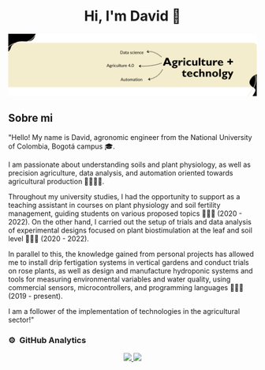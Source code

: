 <div align="center">
<h1 align="center">Hi, I'm David 👋</h1>
</div>

<img src="https://github.com/davidalejoagudelo/davidalejoagudelo/blob/189dc1c71283d75bf238b41668d67db9eb3c3297/David_Agudelo.png">

## Sobre mi


"Hello! My name is David, agronomic engineer from the National University of Colombia, Bogotá campus 🎓.

I am passionate about understanding soils and plant physiology, as well as precision agriculture, data analysis, and automation oriented towards agricultural production 🌱👨🏼‍💻.

Throughout my university studies, I had the opportunity to support as a teaching assistant in courses on plant physiology and soil fertility management, guiding students on various proposed topics 👨🏼‍🏫 (2020 - 2022). On the other hand, I carried out the setup of trials and data analysis of experimental designs focused on plant biostimulation at the leaf and soil level 🧑🏼‍🌾 (2020 - 2022).

In parallel to this, the knowledge gained from personal projects has allowed me to install drip fertigation systems in vertical gardens and conduct trials on rose plants, as well as design and manufacture hydroponic systems and tools for measuring environmental variables and water quality, using commercial sensors, microcontrollers, and programming languages 🧑🏼‍💻 (2019 - present).

I am a follower of the implementation of technologies in the agricultural sector!"

### ⚙️ &nbsp;GitHub Analytics

<p align="center">
<a href="https://github.com/davidalejoagudelo)">
  <img height="180em" src="https://github-readme-stats-eight-theta.vercel.app/api?username=davidalejoagudelo&show_icons=true&theme=algolia&include_all_commits=true&count_private=true"/>
  <img height="180em" src="https://github-readme-stats-eight-theta.vercel.app/api/top-langs/?username=davidalejoagudelo&layout=compact&langs_count=8&theme=algolia"/>
</a>
</p>
